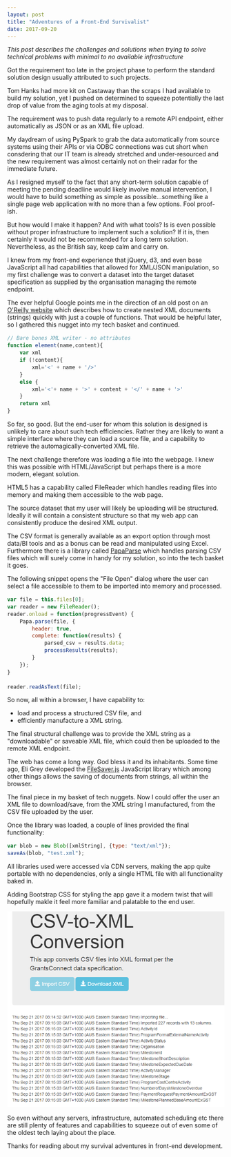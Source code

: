 ```yaml
---
layout: post
title: "Adventures of a Front-End Survivalist"
date: 2017-09-20
---
```


*This post describes the challenges and solutions when trying to solve technical problems with minimal to no available infrastructure*

Got the requirement too late in the project phase to perform the standard solution design usually attributed to such projects.

Tom Hanks had more kit on Castaway than the scraps I had available to build my solution, yet I pushed on determined to squeeze potentially the last drop of value from the aging tools at my disposal.

The requirement was to push data regularly to a remote API endpoint, either automatically as JSON or as an XML file upload.

My daydream of using PySpark to grab the data automatically from source systems using their APIs or via ODBC connections was cut short when consdering that our IT team is already stretched and under-resourced and the new requirement was almost certainly not on their radar for the immediate future.

As I resigned myself to the fact that any short-term solution capable of meeting the pending deadline would likely involve manual intervention, I would have to build something as simple as possible...something like a single page web application with no more than a few options. Fool proof-ish.

But how would I make it happen? And with what tools? Is is even possible without proper infrastructure to implement such a solution? If it is, then certainly it would not be recommended for a long term solution. Nevertheless, as the British say, keep calm and carry on.

I knew from my front-end experience that jQuery, d3, and even base JavaScript all had capabilities that allowed for XML/JSON manipulation, so my first challenge was to convert a dataset into the target dataset specification as supplied by the organisation managing the remote endpoint.

The ever helpful Google points me in the direction of an old post on an [O'Reilly website](http://archive.oreilly.com/pub/h/2127) which describes how to create nested XML documents (strings) quickly with just a couple of functions. That would be helpful later, so I gathered this nugget into my tech basket and continued.

~~~ javascript
// Bare bones XML writer - no attributes
function element(name,content){
    var xml
    if (!content){
        xml='<' + name + '/>'
    }
    else {
        xml='<'+ name + '>' + content + '</' + name + '>'
    }
    return xml
}
~~~

So far, so good. But the end-user for whom this solution is designed is unlikely to care about such tech efficiencies. Rather they are likely to want a simple interface where they can load a source file, and a capability to retrieve the automagically-converted XML file.

The next challenge therefore was loading a file into the webpage. I knew this was possible with HTML/JavaScript but perhaps there is a more modern, elegant solution. 

HTML5 has a capability called FileReader which handles reading files into memory and making them accessible to the web page.

The source dataset that my user will likely be uploading will be structured. Ideally it will contain a consistent structure so that my web app can consistently produce the desired XML output.

The CSV format is generally available as an export option through most data/BI tools and as a bonus can be read and manipulated using Excel. Furthermore there is a library called [PapaParse](http://papaparse.com/) which handles parsing CSV files which will surely come in handy for my solution, so into the tech basket it goes.

The following snippet opens the "File Open" dialog where the user can select a file accessible to them to be imported into memory and processed.

~~~ javascript
var file = this.files[0];
var reader = new FileReader();
reader.onload = function(progressEvent) {
    Papa.parse(file, {   
        header: true,   
        complete: function(results) {    
            parsed_csv = results.data;    
            processResults(results);   
        }  
    }); 
}  

reader.readAsText(file);
~~~

So now, all within a browser, I have capability to:
- load and process a structured CSV file, and 
- efficiently manufacture a XML string.

The final structural challenge was to provide the XML string as a "downloadable" or saveable XML file, which could then be uploaded to the remote XML endpoint.

The web has come a long way. God bless it and its inhabitants. Some time ago, Eli Grey developed the [FileSaver.js](https://eligrey.com/blog/saving-generated-files-on-the-client-side/) JavaScript library which among other things allows the saving of documents from strings, all within the browser.

The final piece in my basket of tech nuggets. Now I could offer the user an XML file to download/save, from the XML string I manufactured, from the CSV file uploaded by the user.

Once the library was loaded, a couple of lines provided the final functionality:

~~~ javascript
var blob = new Blob([xmlString], {type: "text/xml"});
saveAs(blob, "test.xml");
~~~

All libraries used were accessed via CDN servers, making the app quite portable with no dependencies, only a single HTML file with all functionality baked in.

Adding Bootstrap CSS for styling the app gave it a modern twist that will hopefully makle it feel more familiar and palatable to the end user.

![Screenshot](https://github.com/mwportfolio/mwportfolio.github.io/raw/master/screenshots/CSV-to-XML-Conversion-Screenshot.png)

So even without any servers, infrastructure, automated scheduling etc there are still plenty of features and capabilities to squeeze out of even some of the oldest tech laying about the place.

Thanks for reading about my survival adventures in front-end development.
